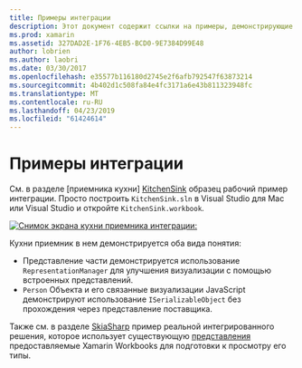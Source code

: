 ```yaml
---
title: Примеры интеграции
description: Этот документ содержит ссылки на примеры, демонстрирующие Xamarin Workbooks интеграции. Связанные примеры работы с подготовки к просмотру представление и SkiaSharp.
ms.prod: xamarin
ms.assetid: 327DAD2E-1F76-4EB5-BCD0-9E7384D99E48
author: lobrien
ms.author: laobri
ms.date: 03/30/2017
ms.openlocfilehash: e35577b116180d2745e2f6afb792547f63873214
ms.sourcegitcommit: 4b402d1c508fa84e4fc3171a6e43b811323948fc
ms.translationtype: MT
ms.contentlocale: ru-RU
ms.lasthandoff: 04/23/2019
ms.locfileid: "61424614"
---
```

# <a name="sample-integrations"></a>Примеры интеграции

См. в разделе [приемника кухни] [ KitchenSink] образец рабочий пример интеграции. Просто построить `KitchenSink.sln` в Visual Studio для Mac или Visual Studio и откройте `KitchenSink.workbook`.

[![Снимок экрана кухни приемника интеграции:](samples-images/kitchensinkintegrationscreenshot.png)](samples-images/kitchensinkintegrationscreenshot.png#lightbox)

Кухни приемник в нем демонстрируется оба вида понятия:

* Представление части демонстрируется использование `RepresentationManager` для улучшения визуализации с помощью встроенных представлений.
* `Person` Объекта и его связанные визуализации JavaScript демонстрируют использование `ISerializableObject` без прохождения через представление поставщика.

Также см. в разделе [SkiaSharp][skiasharp] пример реальной интегрированного решения, которое использует существующую [представления](~/tools/workbooks/sdk/representations.md) предоставляемые Xamarin Workbooks для подготовки к просмотру его типы.

[KitchenSink]: https://github.com/xamarin/Workbooks/tree/master/SDK/Samples/KitchenSink
[skiasharp]: https://github.com/mono/SkiaSharp/tree/master/source/SkiaSharp.Workbooks

